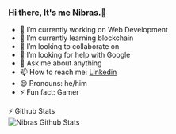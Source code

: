 ### Hi there, It's me Nibras.👋

- 🔭 I’m currently working on Web Development
- 🌱 I’m currently learning blockchain
- 👯 I’m looking to collaborate on 
- 🤔 I’m looking for help with Google
- 💬 Ask me about anything
- 📫 How to reach me: [Linkedin](https://www.linkedin.com/in/nibras-ahmed-9031b2201)
- 😄 Pronouns: he/him
- ⚡ Fun fact: Gamer


<detail>
  
  <summary> ⚡ Github Stats </summary>

  <img align="left" alt="Nibras Github Stats" src="https://github-readme-stats-7dfuykyog-ahmednibras.vercel.app/api?username=ahmednibras&show_icons=true&theme=radical)" />

</detail>

